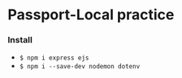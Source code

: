 # **Passport-Local practice**

### **Install**

- `$ npm i express ejs`
- `$ npm i --save-dev nodemon dotenv`
